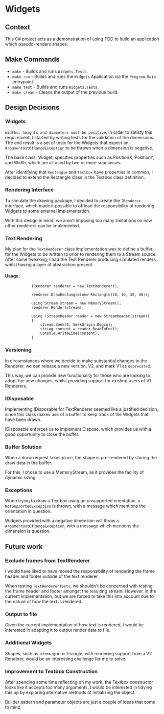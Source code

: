 #  Widgets

## Context
This C# project acts as a demonstration of using TDD to build an application which pseudo-renders shapes.

## Make Commands
- `make` - Builds and runs `Widgets.Tests`.
- `make run` - Builds and runs the `Widgets` Application via the `Program.Main` entrypoint.
- `make test` - Builds and runs `Widgets.Tests`.
- `make clean` - Cleans the output of the previous build.

## Design Decisions

### Widgets

`Widths, heights and diameters must be positive`. In order to satisfy this requirement, I started by writing tests for the validation of the dimensions. The end result is a set of tests for the Widgets that expect an `ArgumentOutOfRangeException` to be thrown when a dimension is negative. 

The base class, Widget, specifies properties such as PositionX, PositionY, and Width, which are all used by two or more subclasses.

After identifying that `Rectangle` and `Textbox` have properties in common, I decided to extend the Rectangle class in the Textbox class definition.

### Rendering Interface

To simulate the drawing package, I decided to create the `IRenderer` interface, which made it possible to offload the responsibility of rendering Widgets to some external implementation.

With this design in mind, we aren't imposing too many limitations on how other renderers can be implemented.

### Text Rendering

My plan for the `TextRenderer` class implementation was to define a  buffer, for the Widgets to be written to prior to rendering them to a Stream source. After some tweaking, I had the Text Renderer producing simulated renders, whilst having a layer of abstraction present.

#### Usage:

```
            IRenderer renderer = new TextRenderer();

            renderer.DrawRectangle(new Rectangle(10, 10, 30, 40));

            using Stream stream = new MemoryStream();
            renderer.Render(stream);

            using (StreamReader reader = new StreamReader(stream))
            {
                stream.Seek(0, SeekOrigin.Begin);
                string content = reader.ReadToEnd();
                Console.WriteLine(content);
            }
```

### Versioning

In circumstances where we decide to make substantial changes to the Renderer, we can release a new version, V2, and mark V1 as `deprecated`.

This way, we can provide new functionality for those who are looking to adopt the new changes, whilst providing support for existing users of V1 Renderers. 

### IDisposable

Implementing IDisposable for TextRenderer seemed like a justified decision, since this class makes use of a buffer to keep track of the Widgets that have been drawn.

IDisposable enforces us to implement Dispose, which provides us with a good opportunity to close the buffer.

### Buffer Solution

When a draw request takes place, the shape is pre-rendered by storing the draw data in the buffer.

For this, I chose to use a MemoryStream, as it provides the facility of dynamic sizing. 

### Exceptions

When trying to draw a Textbox using an unsupported orientation, a `NotSupportedException` is thrown, with a message which mentions the orientation in question.

Widgets provided with a negative dimension will throw a `ArgumentOutOfRangeException`, with a message which mentions the dimension is question.

## Future work

### Exclude frames from TextRenderer

I would have liked to have moved the responsibility of rendering the frame header and footer outside of the text renderer. 

When testing `TextRendererTests`, we shouldn't be concerned with testing the frame header and footer amongst the resulting stream. However, in the current implementation, but we are forced to take this into account due to the nature of how the text is rendered.

### Output to file

Given the current implementation of how text is rendered, I would be interested in adapting it to output render data to file.

### Additional Widgets

Shapes, such as a hexagon or triangle, with rendering support from a V2 Renderer, would be an interesting challenge for me to solve.

### Improvement to Textbox Construction

After spending some time reflecting on my work, the Textbox constructor looks like it accepts too many arguments. I would be interested in tidying this up by exploring alternative methods of initializing the object. 

Builder pattern and parameter objects are just a couple of ideas that come to mind. 
